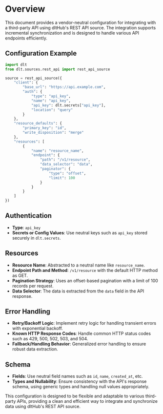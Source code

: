 # Overview

This document provides a vendor-neutral configuration for integrating with a third-party API using dltHub's REST API source. The integration supports incremental synchronization and is designed to handle various API endpoints efficiently.

## Configuration Example

```python
import dlt
from dlt.sources.rest_api import rest_api_source

source = rest_api_source({
    "client": {
        "base_url": "https://api.example.com",
        "auth": {
            "type": "api_key",
            "name": "api_key",
            "api_key": dlt.secrets["api_key"],
            "location": "query"
        }
    },
    "resource_defaults": {
        "primary_key": "id",
        "write_disposition": "merge"
    },
    "resources": [
        {
            "name": "resource_name",
            "endpoint": {
                "path": "/v1/resource",
                "data_selector": "data",
                "paginator": {
                    "type": "offset",
                    "limit": 100
                }
            }
        }
    ]
})
```

## Authentication

- **Type**: `api_key`
- **Secrets or Config Values**: Use neutral keys such as `api_key` stored securely in `dlt.secrets`.

## Resources

- **Resource Name**: Abstracted to a neutral name like `resource_name`.
- **Endpoint Path and Method**: `/v1/resource` with the default HTTP method as GET.
- **Pagination Strategy**: Uses an offset-based pagination with a limit of 100 records per request.
- **Data Selector**: The data is extracted from the `data` field in the API response.

## Error Handling

- **Retry/Backoff Logic**: Implement retry logic for handling transient errors with exponential backoff.
- **Known HTTP Response Codes**: Handle common HTTP status codes such as 429, 500, 502, 503, and 504.
- **Fallback/Handling Behavior**: Generalized error handling to ensure robust data extraction.

## Schema

- **Fields**: Use neutral field names such as `id`, `name`, `created_at`, etc.
- **Types and Nullability**: Ensure consistency with the API's response schema, using generic types and handling null values appropriately.

This configuration is designed to be flexible and adaptable to various third-party APIs, providing a clean and efficient way to integrate and synchronize data using dltHub's REST API source.